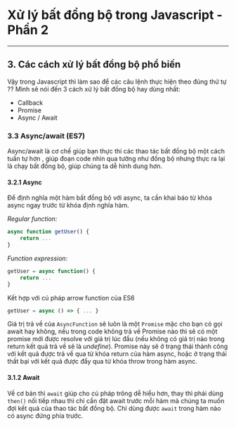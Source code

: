 # Xử lý bất đồng bộ trong Javascript - Phần 2

---

## 3. Các cách xử lý bất đồng bộ phổ biến

Vậy trong Javascript thì làm sao để các câu lệnh thực hiện theo đúng thứ tự ?? Mình sẽ nói đến 3 cách xử lý bất đồng bộ hay dùng nhất:

- Callback
- Promise
- Async / Await

### 3.3 Async/await (ES7)

Async/await là cơ chế giúp bạn thực thi các thao tác bất đồng bộ một cách tuần tự hơn , giúp đoạn code nhìn qua tưởng như đồng bộ nhưng thực ra lại là chạy bất đồng bộ, giúp chúng ta dễ hình dung hơn.

#### 3.2.1 Async

Để định nghĩa một hàm bất đồng bộ với async, ta cần khai báo từ khóa async ngay trước từ khóa định nghĩa hàm.

_Regular function:_

```js
async function getUser() {
    return ...
}
```

_Function expression:_

```js
getUser = async function() {
    return ...
}
```

Kết hợp với cú pháp arrow function của ES6

```js
getUser = async () => { ... }
```

Giá trị trả về của `AsyncFunction` sẽ luôn là một `Promise` mặc cho bạn có gọi await hay không, nếu trong code không trả về Promise nào thì sẽ có một promise mới được resolve với giá trị lúc đầu (nếu không có giá trị nào trong return kết quả trả về sẽ là _undefine_). Promise này sẽ ở trạng thái thành công với kết quả được trả về qua từ khóa return của hàm async, hoặc ở trạng thái thất bại với kết quả được đẩy qua từ khóa throw trong hàm async.

#### 3.1.2 Await

Về cơ bản thì `await` giúp cho cú pháp trông dễ hiểu hơn, thay thì phải dùng `then()` nối tiếp nhau thì chỉ cần đặt await trước mỗi hàm mà chúng ta muốn đợi kết quả của thao tác bất đồng bộ. Chỉ dùng được `await` trong hàm nào có async đứng phía trước.
